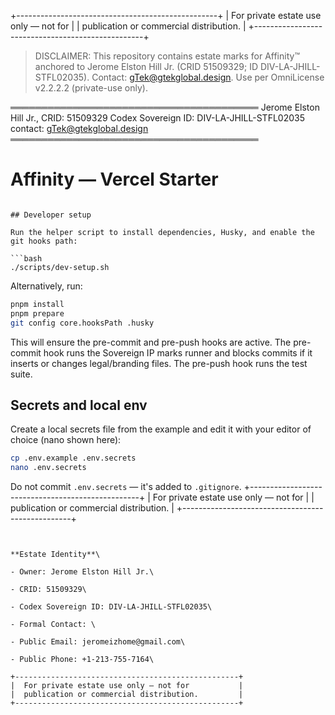 +--------------------------------------------------+
|  For private estate use only — not for           |
|  publication or commercial distribution.         |
+--------------------------------------------------+

> DISCLAIMER: This repository contains estate marks for Affinity™ anchored to Jerome Elston Hill Jr. (CRID 51509329; ID DIV-LA-JHILL-STFL02035). Contact: gTek@gtekglobal.design. Use per OmniLicense v2.2.2.2 (private-use only).


════════════════════════════════════════
Jerome Elston Hill Jr., CRID: 51509329
Codex Sovereign ID: DIV-LA-JHILL-STFL02035
contact: gTek@gtekglobal.design
════════════════════════════════════════




# Affinity — Vercel Starter

```

## Developer setup

Run the helper script to install dependencies, Husky, and enable the git hooks path:

```bash
./scripts/dev-setup.sh
```

Alternatively, run:

```bash
pnpm install
pnpm prepare
git config core.hooksPath .husky
```

This will ensure the pre-commit and pre-push hooks are active. The pre-commit hook runs the Sovereign IP marks runner and blocks commits if it inserts or changes legal/branding files. The pre-push hook runs the test suite.

## Secrets and local env

Create a local secrets file from the example and edit it with your editor of choice (nano shown here):

```bash
cp .env.example .env.secrets
nano .env.secrets
```

Do not commit `.env.secrets` — it's added to `.gitignore`.
+--------------------------------------------------+
|  For private estate use only — not for           |
|  publication or commercial distribution.         |
+--------------------------------------------------+
```


**Estate Identity**\

- Owner: Jerome Elston Hill Jr.\

- CRID: 51509329\

- Codex Sovereign ID: DIV-LA-JHILL-STFL02035\

- Formal Contact: \

- Public Email: jeromeizhome@gmail.com\

- Public Phone: +1-213-755-7164\

+--------------------------------------------------+
|  For private estate use only — not for           |
|  publication or commercial distribution.         |
+--------------------------------------------------+
